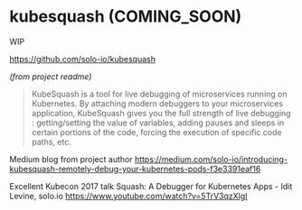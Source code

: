 # kubesquash (COMING_SOON)

WIP

https://github.com/solo-io/kubesquash

_(from project readme)_

>KubeSquash is a tool for live debugging of microservices running on Kubernetes. By attaching modern debuggers to your microservices application, KubeSquash gives you the full strength of live debugging : getting/setting the value of variables, adding pauses and sleeps in certain portions of the code, forcing the execution of specific code paths, etc.

Medium blog from project author
https://medium.com/solo-io/introducing-kubesquash-remotely-debug-your-kubernetes-pods-f3e3391eaf16

Excellent Kubecon 2017 talk
Squash: A Debugger for Kubernetes Apps - Idit Levine, solo.io
https://www.youtube.com/watch?v=5TrV3qzXlgI


